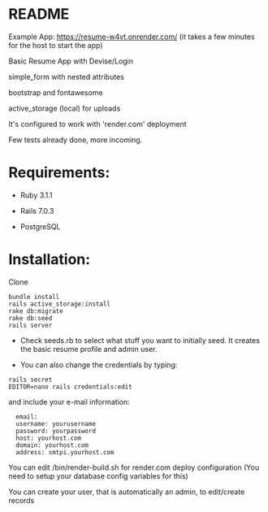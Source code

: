 # README
Example App: https://resume-w4vt.onrender.com/ (it takes a few minutes for the host to start the app)

Basic Resume App with Devise/Login

simple_form with nested attributes

bootstrap and fontawesome 

active_storage (local) for uploads

It's configured to work with 'render.com' deployment

Few tests already done, more incoming. 


# Requirements: 

* Ruby 3.1.1

* Rails 7.0.3

* PostgreSQL

# Installation:
Clone 
```
bundle install
rails active_storage:install
rake db:migrate 
rake db:seed 
rails server
```

* Check seeds.rb to select what stuff you want to initially seed. It creates the basic resume profile and admin user.


* You can also change the credentials by typing:  
```
rails secret
EDITOR=nano rails credentials:edit 
```
and include your e-mail information:
```
  email:
  username: yourusername
  password: yourpassword
  host: yourhost.com
  domain: yourhost.com
  address: smtpi.yourhost.com
```

You can edit /bin/render-build.sh for render.com deploy configuration (You need to setup your database config variables for this)

You can create your user, that is automatically an admin, to edit/create records
